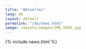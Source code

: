 ```yaml
---
title: "Aktuelles"
lang: de
layout: default
permalink: "/de/news.html"
image: /assets/images/IMG_5938.jpg
---
```


{% include news.html %}